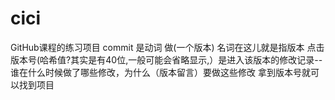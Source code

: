 # cici
GitHub课程的练习项目
commit 是动词 做(一个版本) 名词在这儿就是指版本
点击版本号(哈希值?其实是有40位,一般可能会省略显示,）是进入该版本的修改记录--谁在什么时候做了哪些修改，为什么（版本留言）要做这些修改
拿到版本号就可以找到项目
